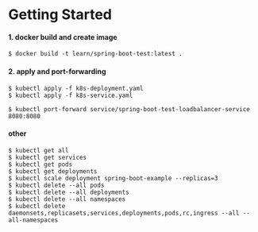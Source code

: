 # Getting Started

#### 1. docker build and create image
```
$ docker build -t learn/spring-boot-test:latest .
```

#### 2. apply and port-forwarding
```
$ kubectl apply -f k8s-deployment.yaml
$ kubectl apply -f k8s-service.yaml

$ kubectl port-forward service/spring-boot-test-loadbalancer-service 8080:8080
```


#### other
```
$ kubectl get all
$ kubectl get services
$ kubectl get pods
$ kubectl get deployments
$ kubectl scale deployment spring-boot-example --replicas=3
$ kubectl delete --all pods
$ kubectl delete --all deployments
$ kubectl delete --all namespaces
$ kubectl delete daemonsets,replicasets,services,deployments,pods,rc,ingress --all --all-namespaces

```